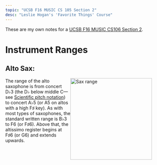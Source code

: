```yaml
---
topic: "UCSB F16 MUSIC CS 105 Section 2"
desc: "Leslie Hogan's 'Favorite Things' Course"
---
```


These are my own notes for a [UCSB F16 MUSIC CS106 Section 2](https://ccs.ucsb.edu/courses/favorite-things-2).

<div style="page-break-before: always;" markdown="1">

# Instrument Ranges

## Alto Sax:

<div style="float:right; width: 300px;">
<a title="By Tkgd2007 (Own work) [Public domain], via Wikimedia Commons" href="https://commons.wikimedia.org/wiki/File%3ASax_range.svg"><img width="256" alt="Sax range" src="https://upload.wikimedia.org/wikipedia/commons/thumb/7/7c/Sax_range.svg/256px-Sax_range.svg.png"/></a>
</div>

The range of the alto saxophone is from concert D♭3 (the D♭ below middle C—see [Scientific pitch notation](https://en.wikipedia.org/wiki/Scientific_pitch_notation)) to concert A♭5 (or A5 on altos with a high F♯ key). As with most types of saxophones, the standard written range is B♭3 to F6 (or F♯6). Above that, the altissimo register begins at F♯6 (or G6) and extends upwards.

